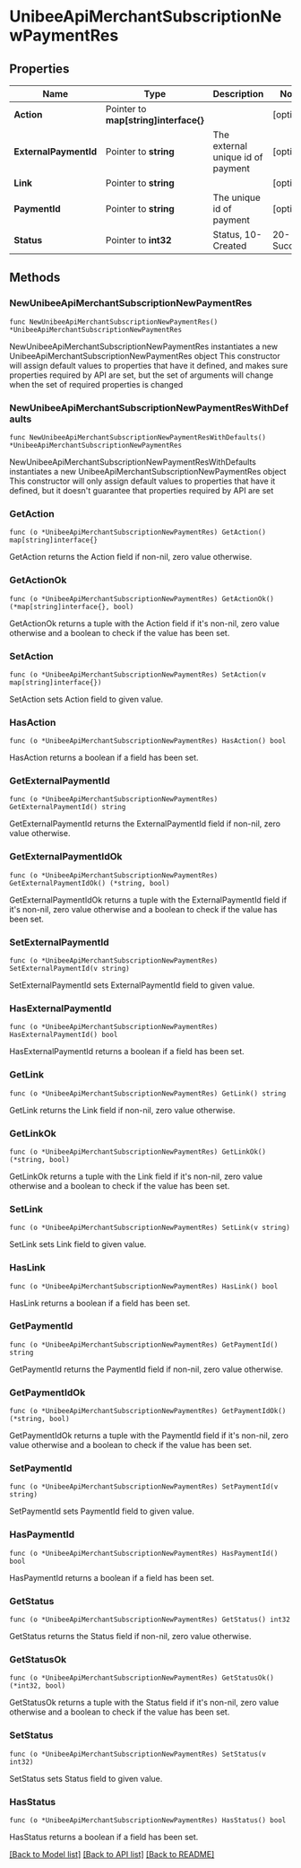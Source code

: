 # UnibeeApiMerchantSubscriptionNewPaymentRes

## Properties

Name | Type | Description | Notes
------------ | ------------- | ------------- | -------------
**Action** | Pointer to **map[string]interface{}** |  | [optional] 
**ExternalPaymentId** | Pointer to **string** | The external unique id of payment | [optional] 
**Link** | Pointer to **string** |  | [optional] 
**PaymentId** | Pointer to **string** | The unique id of payment | [optional] 
**Status** | Pointer to **int32** | Status, 10-Created|20-Success|30-Failed|40-Cancelled | [optional] 

## Methods

### NewUnibeeApiMerchantSubscriptionNewPaymentRes

`func NewUnibeeApiMerchantSubscriptionNewPaymentRes() *UnibeeApiMerchantSubscriptionNewPaymentRes`

NewUnibeeApiMerchantSubscriptionNewPaymentRes instantiates a new UnibeeApiMerchantSubscriptionNewPaymentRes object
This constructor will assign default values to properties that have it defined,
and makes sure properties required by API are set, but the set of arguments
will change when the set of required properties is changed

### NewUnibeeApiMerchantSubscriptionNewPaymentResWithDefaults

`func NewUnibeeApiMerchantSubscriptionNewPaymentResWithDefaults() *UnibeeApiMerchantSubscriptionNewPaymentRes`

NewUnibeeApiMerchantSubscriptionNewPaymentResWithDefaults instantiates a new UnibeeApiMerchantSubscriptionNewPaymentRes object
This constructor will only assign default values to properties that have it defined,
but it doesn't guarantee that properties required by API are set

### GetAction

`func (o *UnibeeApiMerchantSubscriptionNewPaymentRes) GetAction() map[string]interface{}`

GetAction returns the Action field if non-nil, zero value otherwise.

### GetActionOk

`func (o *UnibeeApiMerchantSubscriptionNewPaymentRes) GetActionOk() (*map[string]interface{}, bool)`

GetActionOk returns a tuple with the Action field if it's non-nil, zero value otherwise
and a boolean to check if the value has been set.

### SetAction

`func (o *UnibeeApiMerchantSubscriptionNewPaymentRes) SetAction(v map[string]interface{})`

SetAction sets Action field to given value.

### HasAction

`func (o *UnibeeApiMerchantSubscriptionNewPaymentRes) HasAction() bool`

HasAction returns a boolean if a field has been set.

### GetExternalPaymentId

`func (o *UnibeeApiMerchantSubscriptionNewPaymentRes) GetExternalPaymentId() string`

GetExternalPaymentId returns the ExternalPaymentId field if non-nil, zero value otherwise.

### GetExternalPaymentIdOk

`func (o *UnibeeApiMerchantSubscriptionNewPaymentRes) GetExternalPaymentIdOk() (*string, bool)`

GetExternalPaymentIdOk returns a tuple with the ExternalPaymentId field if it's non-nil, zero value otherwise
and a boolean to check if the value has been set.

### SetExternalPaymentId

`func (o *UnibeeApiMerchantSubscriptionNewPaymentRes) SetExternalPaymentId(v string)`

SetExternalPaymentId sets ExternalPaymentId field to given value.

### HasExternalPaymentId

`func (o *UnibeeApiMerchantSubscriptionNewPaymentRes) HasExternalPaymentId() bool`

HasExternalPaymentId returns a boolean if a field has been set.

### GetLink

`func (o *UnibeeApiMerchantSubscriptionNewPaymentRes) GetLink() string`

GetLink returns the Link field if non-nil, zero value otherwise.

### GetLinkOk

`func (o *UnibeeApiMerchantSubscriptionNewPaymentRes) GetLinkOk() (*string, bool)`

GetLinkOk returns a tuple with the Link field if it's non-nil, zero value otherwise
and a boolean to check if the value has been set.

### SetLink

`func (o *UnibeeApiMerchantSubscriptionNewPaymentRes) SetLink(v string)`

SetLink sets Link field to given value.

### HasLink

`func (o *UnibeeApiMerchantSubscriptionNewPaymentRes) HasLink() bool`

HasLink returns a boolean if a field has been set.

### GetPaymentId

`func (o *UnibeeApiMerchantSubscriptionNewPaymentRes) GetPaymentId() string`

GetPaymentId returns the PaymentId field if non-nil, zero value otherwise.

### GetPaymentIdOk

`func (o *UnibeeApiMerchantSubscriptionNewPaymentRes) GetPaymentIdOk() (*string, bool)`

GetPaymentIdOk returns a tuple with the PaymentId field if it's non-nil, zero value otherwise
and a boolean to check if the value has been set.

### SetPaymentId

`func (o *UnibeeApiMerchantSubscriptionNewPaymentRes) SetPaymentId(v string)`

SetPaymentId sets PaymentId field to given value.

### HasPaymentId

`func (o *UnibeeApiMerchantSubscriptionNewPaymentRes) HasPaymentId() bool`

HasPaymentId returns a boolean if a field has been set.

### GetStatus

`func (o *UnibeeApiMerchantSubscriptionNewPaymentRes) GetStatus() int32`

GetStatus returns the Status field if non-nil, zero value otherwise.

### GetStatusOk

`func (o *UnibeeApiMerchantSubscriptionNewPaymentRes) GetStatusOk() (*int32, bool)`

GetStatusOk returns a tuple with the Status field if it's non-nil, zero value otherwise
and a boolean to check if the value has been set.

### SetStatus

`func (o *UnibeeApiMerchantSubscriptionNewPaymentRes) SetStatus(v int32)`

SetStatus sets Status field to given value.

### HasStatus

`func (o *UnibeeApiMerchantSubscriptionNewPaymentRes) HasStatus() bool`

HasStatus returns a boolean if a field has been set.


[[Back to Model list]](../README.md#documentation-for-models) [[Back to API list]](../README.md#documentation-for-api-endpoints) [[Back to README]](../README.md)


